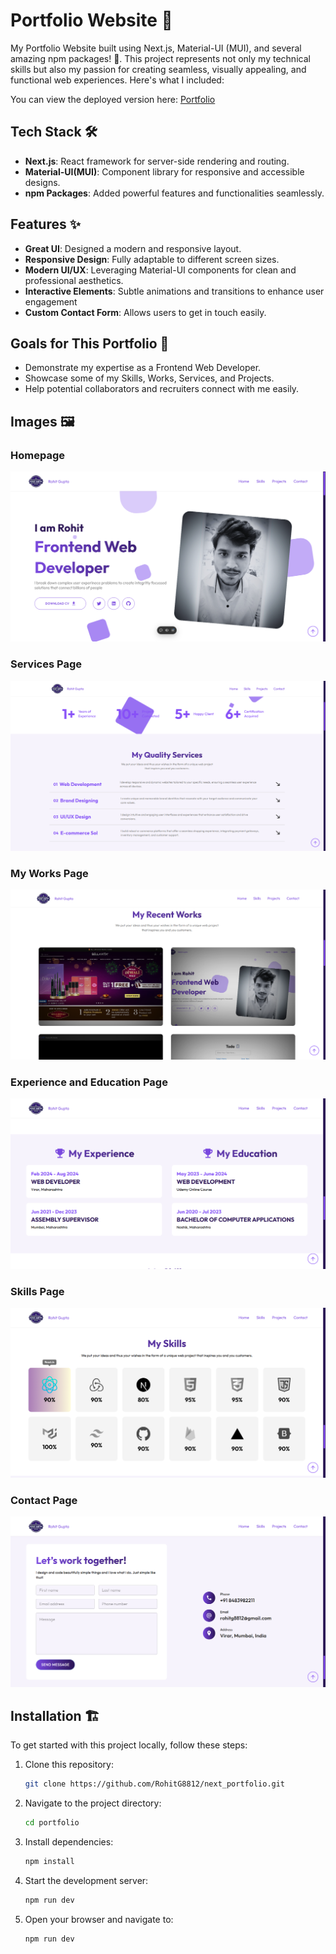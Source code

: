 # Portfolio Website 🌟

My Portfolio Website built using Next.js, Material-UI (MUI), and several amazing npm packages! 🚀. This project represents not only my technical skills but also my passion for creating seamless, visually appealing, and functional web experiences. Here's what I included:

You can view the deployed version here: [Portfolio](/https://next-portfolio-rohit.vercel.app/)

## Tech Stack 🛠️

-  **Next.js**: React framework for server-side rendering and routing.
-  **Material-UI(MUI)**: Component library for responsive and accessible designs.
-  **npm Packages**: Added powerful features and functionalities seamlessly.

## Features ✨

- **Great UI**: Designed a modern and responsive layout.
- **Responsive Design**: Fully adaptable to different screen sizes.
- **Modern UI/UX**: Leveraging Material-UI components for clean and professional aesthetics.
- **Interactive Elements**: Subtle animations and transitions to enhance user engagement
- **Custom Contact Form**: Allows users to get in touch easily.

## Goals for This Portfolio 🎯

- Demonstrate my expertise as a Frontend Web Developer.
- Showcase some of my Skills, Works, Services, and Projects.
- Help potential collaborators and recruiters connect with me easily.

## Images 🖼️

### Homepage

![Homepage](https://github.com/RohitG8812/next_portfolio/blob/main/public/preview_images/homePage.png?raw=true)

### Services Page

![Services Page](https://github.com/RohitG8812/next_portfolio/blob/main/public/preview_images/services.png?raw=true)

### My Works Page

![My Works Page](https://github.com/RohitG8812/next_portfolio/blob/main/public/preview_images/works.png?raw=true)

### Experience and Education Page

![Experience and Education Pagae](https://github.com/RohitG8812/next_portfolio/blob/main/public/preview_images/exp-edu.png?raw=true)

### Skills Page

![SKills Page](https://github.com/RohitG8812/next_portfolio/blob/main/public/preview_images/skills.png?raw=true)

### Contact Page

![Contact Page](https://github.com/RohitG8812/next_portfolio/blob/main/public/preview_images/contact.png?raw=true)

## Installation 🏗️

To get started with this project locally, follow these steps:

1. Clone this repository:
   ```bash
   git clone https://github.com/RohitG8812/next_portfolio.git

2. Navigate to the project directory:

   ```bash
   cd portfolio

3. Install dependencies:

   ```bash
   npm install

4. Start the development server:

   ```bash
   npm run dev

5. Open your browser and navigate to:

   ```bash
   npm run dev
    
